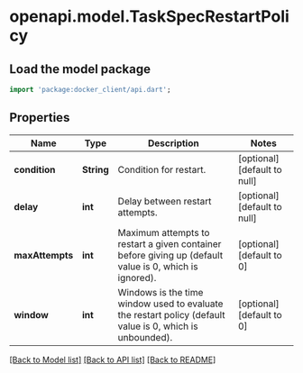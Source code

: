 # openapi.model.TaskSpecRestartPolicy

## Load the model package
```dart
import 'package:docker_client/api.dart';
```

## Properties
Name | Type | Description | Notes
------------ | ------------- | ------------- | -------------
**condition** | **String** | Condition for restart. | [optional] [default to null]
**delay** | **int** | Delay between restart attempts. | [optional] [default to null]
**maxAttempts** | **int** | Maximum attempts to restart a given container before giving up (default value is 0, which is ignored).  | [optional] [default to 0]
**window** | **int** | Windows is the time window used to evaluate the restart policy (default value is 0, which is unbounded).  | [optional] [default to 0]

[[Back to Model list]](../README.md#documentation-for-models) [[Back to API list]](../README.md#documentation-for-api-endpoints) [[Back to README]](../README.md)


